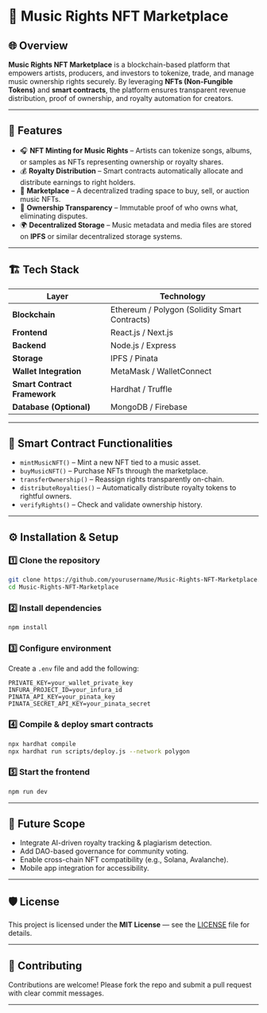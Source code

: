 # 🎵 Music Rights NFT Marketplace

## 🌐 Overview

**Music Rights NFT Marketplace** is a blockchain-based platform that empowers artists, producers, and investors to tokenize, trade, and manage music ownership rights securely.
By leveraging **NFTs (Non-Fungible Tokens)** and **smart contracts**, the platform ensures transparent revenue distribution, proof of ownership, and royalty automation for creators.

---

## 🚀 Features

* 🎧 **NFT Minting for Music Rights** – Artists can tokenize songs, albums, or samples as NFTs representing ownership or royalty shares.
* 💰 **Royalty Distribution** – Smart contracts automatically allocate and distribute earnings to right holders.
* 🛒 **Marketplace** – A decentralized trading space to buy, sell, or auction music NFTs.
* 🔐 **Ownership Transparency** – Immutable proof of who owns what, eliminating disputes.
* 🌍 **Decentralized Storage** – Music metadata and media files are stored on **IPFS** or similar decentralized storage systems.

---

## 🏗️ Tech Stack

| Layer                        | Technology                                    |
| ---------------------------- | --------------------------------------------- |
| **Blockchain**               | Ethereum / Polygon (Solidity Smart Contracts) |
| **Frontend**                 | React.js / Next.js                            |
| **Backend**                  | Node.js / Express                             |
| **Storage**                  | IPFS / Pinata                                 |
| **Wallet Integration**       | MetaMask / WalletConnect                      |
| **Smart Contract Framework** | Hardhat / Truffle                             |
| **Database (Optional)**      | MongoDB / Firebase                            |

---

## 🧩 Smart Contract Functionalities

* `mintMusicNFT()` – Mint a new NFT tied to a music asset.
* `buyMusicNFT()` – Purchase NFTs through the marketplace.
* `transferOwnership()` – Reassign rights transparently on-chain.
* `distributeRoyalties()` – Automatically distribute royalty tokens to rightful owners.
* `verifyRights()` – Check and validate ownership history.

---

## ⚙️ Installation & Setup

### 1️⃣ Clone the repository

```bash
git clone https://github.com/yourusername/Music-Rights-NFT-Marketplace.git
cd Music-Rights-NFT-Marketplace
```

### 2️⃣ Install dependencies

```bash
npm install
```

### 3️⃣ Configure environment

Create a `.env` file and add the following:

```
PRIVATE_KEY=your_wallet_private_key
INFURA_PROJECT_ID=your_infura_id
PINATA_API_KEY=your_pinata_key
PINATA_SECRET_API_KEY=your_pinata_secret
```

### 4️⃣ Compile & deploy smart contracts

```bash
npx hardhat compile
npx hardhat run scripts/deploy.js --network polygon
```

### 5️⃣ Start the frontend

```bash
npm run dev
```

---

## 🧠 Future Scope

* Integrate AI-driven royalty tracking & plagiarism detection.
* Add DAO-based governance for community voting.
* Enable cross-chain NFT compatibility (e.g., Solana, Avalanche).
* Mobile app integration for accessibility.

---

## 🛡️ License

This project is licensed under the **MIT License** — see the [LICENSE](./LICENSE) file for details.

---

## 🤝 Contributing

Contributions are welcome!
Please fork the repo and submit a pull request with clear commit messages.

---

